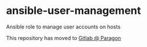 ansible-user-management
=======================

Ansible role to manage user accounts on hosts

This repository has moved to [Gitlab @ Paragon]

[Gitlab @ Paragon]: https://gitlab.paragon-es.de/ansible-roles/user-management


